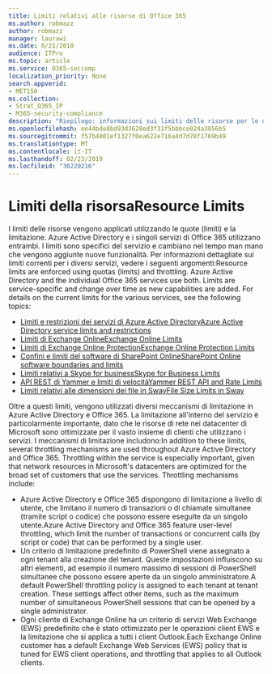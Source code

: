 ```yaml
---
title: Limiti relativi alle risorse di Office 365
ms.author: robmazz
author: robmazz
manager: laurawi
ms.date: 8/21/2018
audience: ITPro
ms.topic: article
ms.service: O365-seccomp
localization_priority: None
search.appverid:
- MET150
ms.collection:
- Strat_O365_IP
- M365-security-compliance
description: "Riepilogo: informazioni sui limiti delle risorse per le diverse applicazioni all'interno di Office 365."
ms.openlocfilehash: ee44bde8bd93d3628ed3f31f5bbbce024a3056b5
ms.sourcegitcommit: f57b4001ef1327f0ea622e716a4d7d78f1769b49
ms.translationtype: MT
ms.contentlocale: it-IT
ms.lasthandoff: 02/23/2019
ms.locfileid: "30220216"
---
```

# <a name="resource-limits"></a><span data-ttu-id="326e7-103">Limiti della risorsa</span><span class="sxs-lookup"><span data-stu-id="326e7-103">Resource Limits</span></span>

<span data-ttu-id="326e7-p101">I limiti delle risorse vengono applicati utilizzando le quote (limiti) e la limitazione. Azure Active Directory e i singoli servizi di Office 365 utilizzano entrambi. I limiti sono specifici del servizio e cambiano nel tempo man mano che vengono aggiunte nuove funzionalità. Per informazioni dettagliate sui limiti correnti per i diversi servizi, vedere i seguenti argomenti:</span><span class="sxs-lookup"><span data-stu-id="326e7-p101">Resource limits are enforced using quotas (limits) and throttling. Azure Active Directory and the individual Office 365 services use both. Limits are service-specific and change over time as new capabilities are added. For details on the current limits for the various services, see the following topics:</span></span>
- [<span data-ttu-id="326e7-108">Limiti e restrizioni dei servizi di Azure Active Directory</span><span class="sxs-lookup"><span data-stu-id="326e7-108">Azure Active Directory service limits and restrictions</span></span>](https://msdn.microsoft.com/en-us/library/azure/dn764971.aspx)
- [<span data-ttu-id="326e7-109">Limiti di Exchange Online</span><span class="sxs-lookup"><span data-stu-id="326e7-109">Exchange Online Limits</span></span>](https://technet.microsoft.com/en-us/library/exchange-online-limits.aspx)
- [<span data-ttu-id="326e7-110">Limiti di Exchange Online Protection</span><span class="sxs-lookup"><span data-stu-id="326e7-110">Exchange Online Protection Limits</span></span>](https://technet.microsoft.com/en-us/library/exchange-online-protection-limits.aspx)
- [<span data-ttu-id="326e7-111">Confini e limiti del software di SharePoint Online</span><span class="sxs-lookup"><span data-stu-id="326e7-111">SharePoint Online software boundaries and limits</span></span>](https://support.office.com/article/SharePoint-Online-software-boundaries-and-limits-8F34FF47-B749-408B-ABC0-B605E1F6D498)
- [<span data-ttu-id="326e7-112">Limiti relativi a Skype for business</span><span class="sxs-lookup"><span data-stu-id="326e7-112">Skype for Business Limits</span></span>](https://technet.microsoft.com/en-us/library/skype-for-business-online-limits.aspx)
- [<span data-ttu-id="326e7-113">API REST di Yammer e limiti di velocità</span><span class="sxs-lookup"><span data-stu-id="326e7-113">Yammer REST API and Rate Limits</span></span>](https://developer.yammer.com/docs/rest-api-rate-limits)
- [<span data-ttu-id="326e7-114">Limiti relativi alle dimensioni dei file in Sway</span><span class="sxs-lookup"><span data-stu-id="326e7-114">File Size Limits in Sway</span></span>](https://support.office.com/article/File-size-limits-in-Sway-4db21bc6-b42b-499f-9272-66e089db109f)

<span data-ttu-id="326e7-p102">Oltre a questi limiti, vengono utilizzati diversi meccanismi di limitazione in Azure Active Directory e Office 365. La limitazione all'interno del servizio è particolarmente importante, dato che le risorse di rete nei datacenter di Microsoft sono ottimizzate per il vasto insieme di clienti che utilizzano i servizi. I meccanismi di limitazione includono:</span><span class="sxs-lookup"><span data-stu-id="326e7-p102">In addition to these limits, several throttling mechanisms are used throughout Azure Active Directory and Office 365. Throttling within the service is especially important, given that network resources in Microsoft's datacenters are optimized for the broad set of customers that use the services. Throttling mechanisms include:</span></span>
- <span data-ttu-id="326e7-118">Azure Active Directory e Office 365 dispongono di limitazione a livello di utente, che limitano il numero di transazioni o di chiamate simultanee (tramite script o codice) che possono essere eseguite da un singolo utente.</span><span class="sxs-lookup"><span data-stu-id="326e7-118">Azure Active Directory and Office 365 feature user-level throttling, which limit the number of transactions or concurrent calls (by script or code) that can be performed by a single user.</span></span>
- <span data-ttu-id="326e7-p103">Un criterio di limitazione predefinito di PowerShell viene assegnato a ogni tenant alla creazione del tenant. Queste impostazioni influiscono su altri elementi, ad esempio il numero massimo di sessioni di PowerShell simultanee che possono essere aperte da un singolo amministratore.</span><span class="sxs-lookup"><span data-stu-id="326e7-p103">A default PowerShell throttling policy is assigned to each tenant at tenant creation. These settings affect other items, such as the maximum number of simultaneous PowerShell sessions that can be opened by a single administrator.</span></span>
- <span data-ttu-id="326e7-121">Ogni cliente di Exchange Online ha un criterio di servizi Web Exchange (EWS) predefinito che è stato ottimizzato per le operazioni client EWS e la limitazione che si applica a tutti i client Outlook.</span><span class="sxs-lookup"><span data-stu-id="326e7-121">Each Exchange Online customer has a default Exchange Web Services (EWS) policy that is tuned for EWS client operations, and throttling that applies to all Outlook clients.</span></span>
